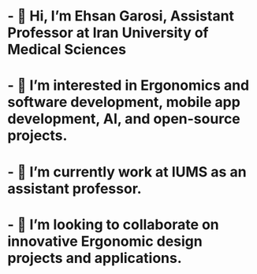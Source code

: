 # - 👋 Hi, I’m Ehsan Garosi, Assistant Professor at Iran University of Medical Sciences
# - 👀 I’m interested in Ergonomics and software development, mobile app development, AI, and open-source projects.
# - 🌱 I’m currently work at IUMS as an assistant professor.
# - 💞️ I’m looking to collaborate on innovative Ergonomic design projects and applications.
# 
<!---
eh-garosi/eh-garosi is a ✨ special ✨ repository because its `README.md` (this file) appears on your GitHub profile.
You can click the Preview link to take a look at your changes.
--->
